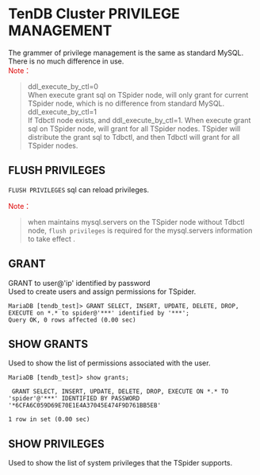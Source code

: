 # TenDB Cluster PRIVILEGE MANAGEMENT    
The grammer of privilege management is the same as standard  MySQL.
There is no much difference in use.  
<font color="#dd0000">Note： </font>   
>ddl_execute_by_ctl=0  
When execute grant sql on TSpider node, will only grant for current TSpider node,
which is no difference from standard MySQL.   
ddl_execute_by_ctl=1    
If Tdbctl node exists, and ddl_execute_by_ctl=1. When execute grant sql on TSpider node, will grant for all TSpider nodes.  TSpider will distribute the grant sql to Tdbctl, and then Tdbctl will grant for all TSpider nodes.

## FLUSH PRIVILEGES
`FLUSH PRIVILEGES` sql can reload privileges.

<font color="#dd0000">Note：</font>   
>when maintains mysql.servers on the TSpider node without Tdbctl node,  `flush privileges` is required for the mysql.servers information to take effect .

## GRANT

GRANT <privileges> to user@'ip' identified by password  
Used to create users and assign permissions for TSpider.

```
MariaDB [tendb_test]> GRANT SELECT, INSERT, UPDATE, DELETE, DROP, EXECUTE on *.* to spider@'***' identified by '***';
Query OK, 0 rows affected (0.00 sec)
```


## SHOW GRANTS 
Used to show  the list of permissions associated with the user.
```
MariaDB [tendb_test]> show grants;

 GRANT SELECT, INSERT, UPDATE, DELETE, DROP, EXECUTE ON *.* TO 'spider'@'***' IDENTIFIED BY PASSWORD '*6CFA6C059D69E70E1E4A37045E474F9D761BB5EB' 

1 row in set (0.00 sec)
```



## SHOW PRIVILEGES 
Used to show the list of system privileges that the TSpider supports. 
